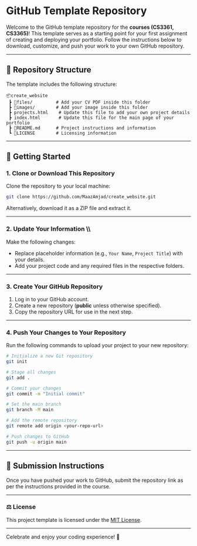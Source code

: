 # GitHub Template Repository

Welcome to the GitHub template repository for the **courses (CS3361, CS3365)**! This template serves as a starting point for your first assignment of creating and deploying your portfolio. Follow the instructions below to download, customize, and push your work to your own GitHub repository.

---

## 📂 Repository Structure
The template includes the following structure:

```
📦create_website
 ┣ 📂files/         # Add your CV PDF inside this folder
 ┣ 📂images/        # Add your image inside this folder
 ┣ projects.html    # Update this file to add your own project details
 ┣ index.html       # Update this file for the main page of your portfolio
 ┣ 📜README.md      # Project instructions and information
 ┗ 📜LICENSE        # Licensing information
```

---

## 🚀 Getting Started

### 1. **Clone or Download This Repository**  
Clone the repository to your local machine:
```bash
git clone https://github.com/MaazAmjad/create_website.git
```
Alternatively, download it as a ZIP file and extract it.

---

### 2. **Update Your Information**  \\\\
Make the following changes:
- Replace placeholder information (e.g., `Your Name`, `Project Title`) with your details.
- Add your project code and any required files in the respective folders.

---

### 3. **Create Your GitHub Repository**  
1. Log in to your GitHub account.  
2. Create a new repository (**public** unless otherwise specified).  
3. Copy the repository URL for use in the next step.

---

### 4. **Push Your Changes to Your Repository**  
Run the following commands to upload your project to your new repository:

```bash
# Initialize a new Git repository
git init

# Stage all changes
git add .

# Commit your changes
git commit -m "Initial commit"

# Set the main branch
git branch -M main

# Add the remote repository
git remote add origin <your-repo-url>

# Push changes to GitHub
git push -u origin main
```

---

## 📝 Submission Instructions  
Once you have pushed your work to GitHub, submit the repository link as per the instructions provided in the course.

---

### ⚖️ License  
This project template is licensed under the [MIT License](LICENSE).

---

Celebrate and enjoy your coding experience! 🚀
